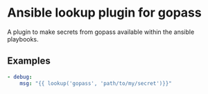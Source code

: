 # Ansible lookup plugin for gopass

A plugin to make secrets from gopass available within the ansible playbooks.

## Examples

```yml
- debug:
    msg: "{{ lookup('gopass', 'path/to/my/secret')}}"
```

